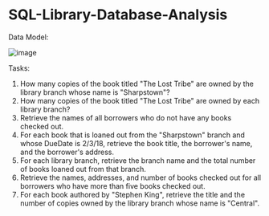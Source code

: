 # SQL-Library-Database-Analysis

Data Model:

![image](https://github.com/pavansrikar/SQL-Library-Database-Analysis/assets/91188748/4ab240ab-0c8b-42d1-8470-88e7539246a0)


Tasks:

1. How many copies of the book titled "The Lost Tribe" are owned by the library branch whose name is "Sharpstown"?
2. How many copies of the book titled "The Lost Tribe" are owned by each library branch?
3. Retrieve the names of all borrowers who do not have any books checked out.
4. For each book that is loaned out from the "Sharpstown" branch and whose DueDate is 2/3/18, retrieve the book title, the borrower's name, and the borrower's address. 
5. For each library branch, retrieve the branch name and the total number of books loaned out from that branch.
6. Retrieve the names, addresses, and number of books checked out for all borrowers who have more than five books checked out.
7. For each book authored by "Stephen King", retrieve the title and the number of copies owned by the library branch whose name is "Central".
